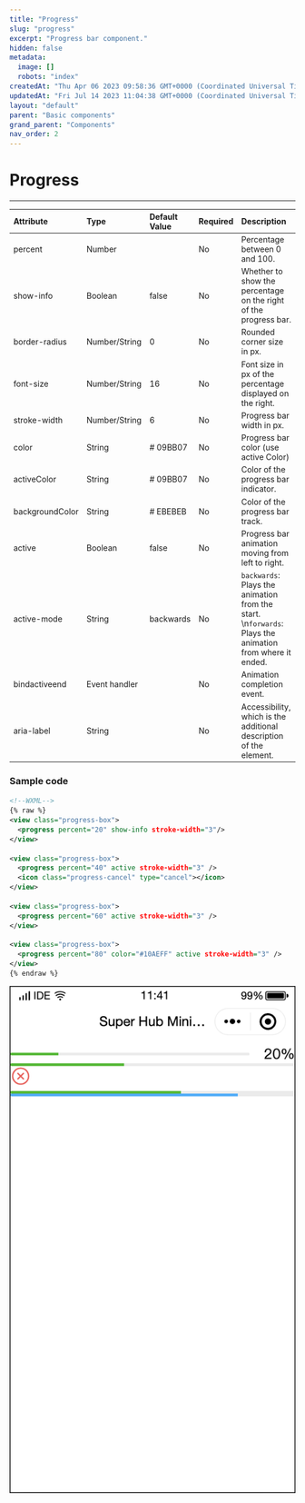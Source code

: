 ```yaml
---
title: "Progress"
slug: "progress"
excerpt: "Progress bar component."
hidden: false
metadata: 
  image: []
  robots: "index"
createdAt: "Thu Apr 06 2023 09:58:36 GMT+0000 (Coordinated Universal Time)"
updatedAt: "Fri Jul 14 2023 11:04:38 GMT+0000 (Coordinated Universal Time)"
layout: "default"
parent: "Basic components"
grand_parent: "Components"
nav_order: 2
---
```

# Progress 
*** 

| Attribute | Type | Default Value | Required | Description |
| :-------- | :--- | :------------ | :------- | :---------- |
| percent | Number |  | No | Percentage between 0 and 100. |
| show-info | Boolean | false | No | Whether to show the percentage on the right of the progress bar. |
| border-radius | Number/String | 0 | No | Rounded corner size in px. |
| font-size | Number/String | 16 | No | Font size in px of the percentage displayed on the right. |
| stroke-width | Number/String | 6 | No | Progress bar width in px. |
| color | String | # 09BB07 | No | Progress bar color (use active Color) |
| activeColor | String | # 09BB07 | No | Color of the progress bar indicator. |
| backgroundColor | String | # EBEBEB | No | Color of the progress bar track. |
| active | Boolean | false | No | Progress bar animation moving from left to right. |
| active-mode | String | backwards | No | `backwards`: Plays the animation from the start.  \n`forwards`: Plays the animation from where it ended. |
| bindactiveend | Event handler |  | No | Animation completion event. |
| aria-label | String |  | No | Accessibility, which is the additional description of the element. |


### Sample code

```xml
<!--WXML-->
{% raw %}
<view class="progress-box">
  <progress percent="20" show-info stroke-width="3"/>
</view>

<view class="progress-box">
  <progress percent="40" active stroke-width="3" />
  <icon class="progress-cancel" type="cancel"></icon>
</view>

<view class="progress-box">
  <progress percent="60" active stroke-width="3" />
</view>

<view class="progress-box">
  <progress percent="80" color="#10AEFF" active stroke-width="3" />
</view>
{% endraw %}
```

![](../../assets/images/78fb0ac-Screenshot_2023-06-13_at_11.41.31_AM.png)
